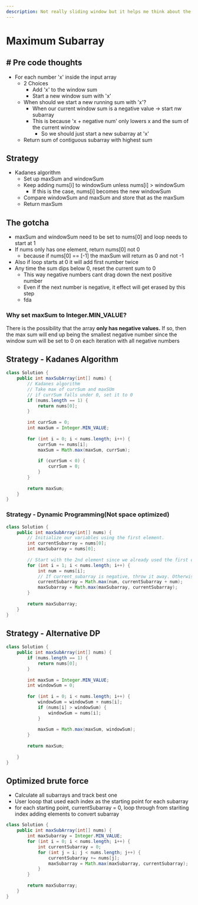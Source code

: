 ```yaml
---
description: Not really sliding window but it helps me think about the problem
---
```


# Maximum Subarray

## # Pre code thoughts

* For each number 'x' inside the input array
  * 2 Choices
    * Add 'x' to the window sum
    * Start a new window sum with 'x'
  * When should we start a new running sum with 'x'?
    * When our current window sum is a negative value -> start nw subarray
    * This is because 'x + negative num'  only lowers x and the sum of the current window
      * So we should just start a new subarray at 'x'&#x20;
  * Return sum of contiguous subarray with highest sum

## Strategy

* Kadanes algorithm
  * Set up maxSum and windowSum
  * Keep adding nums\[i] to windowSum unless nums\[i] > windowSum
    * If this is the case, nums\[i] becomes the new windowSum
  * Compare windowSum and maxSum and store that as the maxSum
  * Return maxSum

## The gotcha

* maxSum and windowSum need to be set to nums\[0] and loop needs to start at 1
* If nums only has one element, return nums\[0] not 0
  * because if nums\[0] == \[-1] the maxSum will return as 0 and not -1
* Also if loop starts at 0 it will add first number twice
* Any time the sum dips below 0, reset the current sum to 0
  * This way negative numbers cant drag down the next positive number
  * Even if the next number is negative, it effect will get erased by this step
  * fda

### Why set maxSum to Integer.MIN\_VALUE?

There is the possibility that the array **only has negative values.** If so, then the max sum will end up being the smallest negative number since the window sum will be set to 0 on each iteration with all negative numbers

## Strategy - Kadanes Algorithm

```java
class Solution {
    public int maxSubArray(int[] nums) {
        // Kadanes algorithm
        // Take max of currSum and maxSUm
        // if currSum falls under 0, set it to 0
        if (nums.length == 1) {
            return nums[0];
        }
        
        int currSum = 0;
        int maxSum = Integer.MIN_VALUE;
        
        for (int i = 0; i < nums.length; i++) {
            currSum += nums[i];
            maxSum = Math.max(maxSum, currSum);
            
            if (currSum < 0) {
                currSum = 0;
            }
        }
        
        return maxSum;
    }
}
```

### Strategy - Dynamic Programming(Not space optimized)

```java
class Solution {
    public int maxSubArray(int[] nums) {
        // Initialize our variables using the first element.
        int currentSubarray = nums[0];
        int maxSubarray = nums[0];
        
        // Start with the 2nd element since we already used the first one.
        for (int i = 1; i < nums.length; i++) {
            int num = nums[i];
            // If current_subarray is negative, throw it away. Otherwise, keep adding to it.
            currentSubarray = Math.max(num, currentSubarray + num);
            maxSubarray = Math.max(maxSubarray, currentSubarray);
        }
        
        return maxSubarray;
    }
}
```

## Strategy - Alternative DP

```java
class Solution {
    public int maxSubArray(int[] nums) {
        if (nums.length == 1) {
            return nums[0];
        }
        
        int maxSum = Integer.MIN_VALUE;
        int windowSum = 0;
        
        for (int i = 0; i < nums.length; i++) {
            windowSum = windowSum + nums[i];
            if (nums[i] > windowSum) {
                windowSum = nums[i];
            }
            
            maxSum = Math.max(maxSum, windowSum);
        }
        
        return maxSum;
        
    }
}
```

## Optimized brute force

* Calculate all subarrays and track best one
* User looop that used each index as the starting point for each subarray
* for each starting point, currentSubarray = 0, loop through from stariting index adding elements to convert subarray&#x20;

```java
class Solution {
    public int maxSubArray(int[] nums) {
        int maxSubarray = Integer.MIN_VALUE;
        for (int i = 0; i < nums.length; i++) {
            int currentSubarray = 0;
            for (int j = i; j < nums.length; j++) {
                currentSubarray += nums[j];
                maxSubarray = Math.max(maxSubarray, currentSubarray);
            }
        }
        
        return maxSubarray;
    }
}


```
